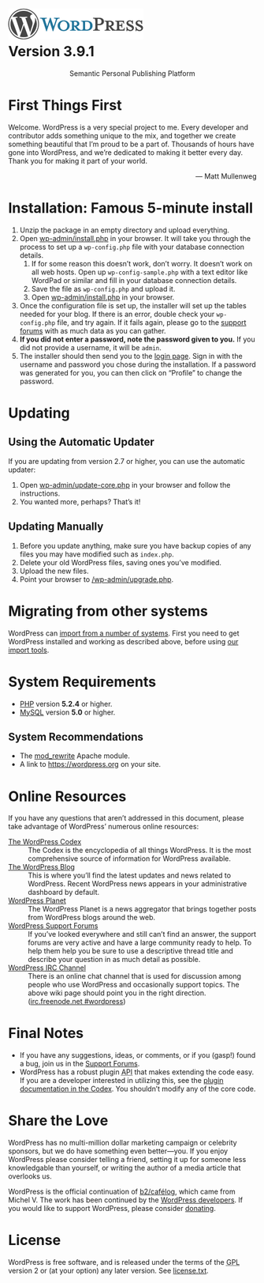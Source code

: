 <!DOCTYPE html>
<html>
<head>
    <meta name="viewport" content="width=device-width" />
    <meta http-equiv="Content-Type" content="text/html; charset=utf-8" />
    <title>WordPress &#8250; ReadMe</title>
    <link rel="stylesheet" href="wp-admin/css/install.css?ver=20100228" type="text/css" />
</head>
<body>
<h1 id="logo">
    <a href="https://wordpress.org/"><img alt="WordPress" src="wp-admin/images/wordpress-logo.png" /></a>
    <br /> Version 3.9.1
</h1>
<p style="text-align: center">Semantic Personal Publishing Platform</p>

<h1>First Things First</h1>
<p>Welcome. WordPress is a very special project to me. Every developer and contributor adds something unique to the mix, and together we create something beautiful that I&#8217;m proud to be a part of. Thousands of hours have gone into WordPress, and we&#8217;re dedicated to making it better every day. Thank you for making it part of your world.</p>
<p style="text-align: right">&#8212; Matt Mullenweg</p>

<h1>Installation: Famous 5-minute install</h1>
<ol>
    <li>Unzip the package in an empty directory and upload everything.</li>
    <li>Open <span class="file"><a href="wp-admin/install.php">wp-admin/install.php</a></span> in your browser. It will take you through the process to set up a <code>wp-config.php</code> file with your database connection details.
        <ol>
            <li>If for some reason this doesn&#8217;t work, don&#8217;t worry. It doesn&#8217;t work on all web hosts. Open up <code>wp-config-sample.php</code> with a text editor like WordPad or similar and fill in your database connection details.</li>
            <li>Save the file as <code>wp-config.php</code> and upload it.</li>
            <li>Open <span class="file"><a href="wp-admin/install.php">wp-admin/install.php</a></span> in your browser.</li>
        </ol>
    </li>
    <li>Once the configuration file is set up, the installer will set up the tables needed for your blog. If there is an error, double check your <code>wp-config.php</code> file, and try again. If it fails again, please go to the <a href="https://wordpress.org/support/" title="WordPress support">support forums</a> with as much data as you can gather.</li>
    <li><strong>If you did not enter a password, note the password given to you.</strong> If you did not provide a username, it will be <code>admin</code>.</li>
    <li>The installer should then send you to the <a href="wp-login.php">login page</a>. Sign in with the username and password you chose during the installation. If a password was generated for you, you can then click on &#8220;Profile&#8221; to change the password.</li>
</ol>

<h1>Updating</h1>
<h2>Using the Automatic Updater</h2>
<p>If you are updating from version 2.7 or higher, you can use the automatic updater:</p>
<ol>
    <li>Open <span class="file"><a href="wp-admin/update-core.php">wp-admin/update-core.php</a></span> in your browser and follow the instructions.</li>
    <li>You wanted more, perhaps? That&#8217;s it!</li>
</ol>

<h2>Updating Manually</h2>
<ol>
    <li>Before you update anything, make sure you have backup copies of any files you may have modified such as <code>index.php</code>.</li>
    <li>Delete your old WordPress files, saving ones you&#8217;ve modified.</li>
    <li>Upload the new files.</li>
    <li>Point your browser to <span class="file"><a href="wp-admin/upgrade.php">/wp-admin/upgrade.php</a>.</span></li>
</ol>

<h1>Migrating from other systems</h1>
<p>WordPress can <a href="http://codex.wordpress.org/Importing_Content">import from a number of systems</a>. First you need to get WordPress installed and working as described above, before using <a href="wp-admin/import.php" title="Import to WordPress">our import tools</a>.</p>

<h1>System Requirements</h1>
<ul>
    <li><a href="http://php.net/">PHP</a> version <strong>5.2.4</strong> or higher.</li>
    <li><a href="http://www.mysql.com/">MySQL</a> version <strong>5.0</strong> or higher.</li>
</ul>

<h2>System Recommendations</h2>
<ul>
    <li>The <a href="http://httpd.apache.org/docs/2.2/mod/mod_rewrite.html">mod_rewrite</a> Apache module.</li>
    <li>A link to <a href="https://wordpress.org/">https://wordpress.org</a> on your site.</li>
</ul>

<h1>Online Resources</h1>
<p>If you have any questions that aren&#8217;t addressed in this document, please take advantage of WordPress&#8217; numerous online resources:</p>
<dl>
    <dt><a href="http://codex.wordpress.org/">The WordPress Codex</a></dt>
        <dd>The Codex is the encyclopedia of all things WordPress. It is the most comprehensive source of information for WordPress available.</dd>
    <dt><a href="https://wordpress.org/news/">The WordPress Blog</a></dt>
        <dd>This is where you&#8217;ll find the latest updates and news related to WordPress. Recent WordPress news appears in your administrative dashboard by default.</dd>
    <dt><a href="http://planet.wordpress.org/">WordPress Planet</a></dt>
        <dd>The WordPress Planet is a news aggregator that brings together posts from WordPress blogs around the web.</dd>
    <dt><a href="https://wordpress.org/support/">WordPress Support Forums</a></dt>
        <dd>If you&#8217;ve looked everywhere and still can&#8217;t find an answer, the support forums are very active and have a large community ready to help. To help them help you be sure to use a descriptive thread title and describe your question in as much detail as possible.</dd>
    <dt><a href="http://codex.wordpress.org/IRC">WordPress <abbr title="Internet Relay Chat">IRC</abbr> Channel</a></dt>
        <dd>There is an online chat channel that is used for discussion among people who use WordPress and occasionally support topics. The above wiki page should point you in the right direction. (<a href="irc://irc.freenode.net/wordpress">irc.freenode.net #wordpress</a>)</dd>
</dl>

<h1>Final Notes</h1>
<ul>
    <li>If you have any suggestions, ideas, or comments, or if you (gasp!) found a bug, join us in the <a href="https://wordpress.org/support/">Support Forums</a>.</li>
    <li>WordPress has a robust plugin <abbr title="application programming interface">API</abbr> that makes extending the code easy. If you are a developer interested in utilizing this, see the <a href="http://codex.wordpress.org/Plugin_API" title="WordPress plugin API">plugin documentation in the Codex</a>. You shouldn&#8217;t modify any of the core code.</li>
</ul>

<h1>Share the Love</h1>
<p>WordPress has no multi-million dollar marketing campaign or celebrity sponsors, but we do have something even better&#8212;you. If you enjoy WordPress please consider telling a friend, setting it up for someone less knowledgable than yourself, or writing the author of a media article that overlooks us.</p>

<p>WordPress is the official continuation of <a href="http://cafelog.com/">b2/caf&#233;log</a>, which came from Michel V. The work has been continued by the <a href="https://wordpress.org/about/">WordPress developers</a>. If you would like to support WordPress, please consider <a href="https://wordpress.org/donate/" title="Donate to WordPress">donating</a>.</p>

<h1>License</h1>
<p>WordPress is free software, and is released under the terms of the <abbr title="GNU General Public License">GPL</abbr> version 2 or (at your option) any later version. See <a href="license.txt">license.txt</a>.</p>

</body>
</html>
